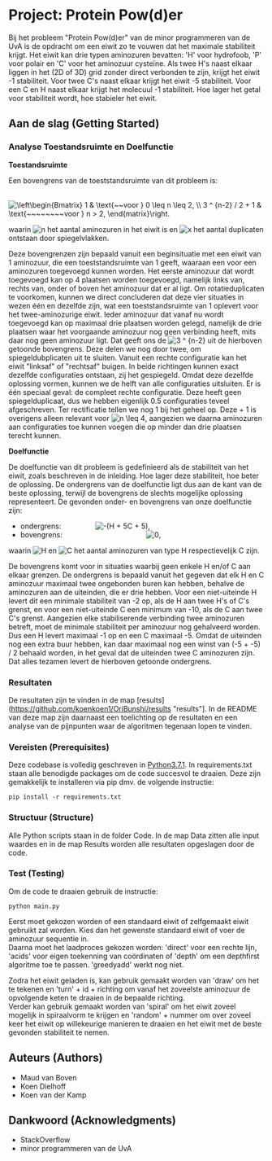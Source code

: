 # Project: Protein Pow(d)er

Bij het probleem "Protein Pow(d)er" van de minor programmeren van de UvA is de opdracht om een eiwit zo te vouwen dat het maximale stabiliteit krijgt. Het eiwit kan drie typen aminozuren bevatten: 'H' voor hydrofoob, 'P' voor polair en 'C' voor het aminozuur cysteïne. Als twee H's naast elkaar liggen in het (2D of 3D) grid zonder direct verbonden te zijn, krijgt het eiwit -1 stabiliteit. Voor twee C's naast elkaar krijgt het eiwit -5 stabiliteit. Voor een C en H naast elkaar krijgt het molecuul -1 stabiliteit. Hoe lager het getal voor stabiliteit wordt, hoe stabieler het eiwit.

## Aan de slag (Getting Started)

### Analyse Toestandsruimte en Doelfunctie
__Toestandsruimte__

Een bovengrens van de toeststandsruimte van dit probleem is:

&nbsp;&nbsp;&nbsp;&nbsp;&nbsp;&nbsp;&nbsp;&nbsp;&nbsp;&nbsp;&nbsp;&nbsp;&nbsp;&nbsp;&nbsp;
<img src="https://latex.codecogs.com/gif.latex?\left\begin{Bmatrix}&space;1&space;&&space;\text{~~voor&space;}&space;0&space;\leq&space;n&space;\leq&space;2,&space;\\&space;3&space;^&space;{n-2}&space;/&space;2&space;&plus;&space;1&space;&&space;\text{~~~~~~~~voor&space;}&space;n&space;>&space;2,&space;\end{matrix}\right." title="\left\begin{Bmatrix} 1 & \text{~~voor } 0 \leq n \leq 2, \\ 3 ^ {n-2} / 2 + 1 & \text{~~~~~~~~voor } n > 2, \end{matrix}\right." />

waarin <img src="https://latex.codecogs.com/gif.latex?n" title="n" /> het aantal aminozuren in het eiwit is en <img src="https://latex.codecogs.com/gif.latex?x" title="x" /> het aantal duplicaten ontstaan door spiegelvlakken.

Deze bovengrenzen zijn bepaald vanuit een beginsituatie met een eiwit van 1 aminozuur, die een toeststandsruimte van 1 geeft, waaraan een voor een aminozuren toegevoegd kunnen worden. Het eerste aminozuur dat wordt toegevoegd kan op 4 plaatsen worden toegevoegd, namelijk links van, rechts van, onder of boven het aminozuur dat er al ligt. Om rotatieduplicaten te voorkomen, kunnen we direct concluderen dat deze vier situaties in wezen één en dezelfde zijn, wat een toeststandsruimte van 1 oplevert voor het twee-aminozurige eiwit. Ieder aminozuur dat vanaf nu wordt toegevoegd kan op maximaal drie plaatsen worden gelegd, namelijk de drie plaatsen waar het voorgaande aminozuur nog geen verbinding heeft, mits daar nog geen aminozuur ligt. Dat geeft ons de <img src="https://latex.codecogs.com/gif.latex?3&space;^&space;{n-2}" title="3 ^ {n-2}" /> uit de hierboven getoonde bovengrens. Deze delen we nog door twee, om spiegeldubplicaten uit te sluiten. Vanuit een rechte configuratie kan het eiwit "linksaf" of "rechtsaf" buigen. In beide richtingen kunnen exact dezelfde configuraties ontstaan, zij het gespiegeld. Omdat deze dezelfde oplossing vormen, kunnen we de helft van alle configuraties uitsluiten. Er is één speciaal geval: de compleet rechte configuratie. Deze heeft geen spiegelduplicaat, dus we hebben eigenlijk 0.5 configuraties teveel afgeschreven. Ter rectificatie tellen we nog 1 bij het geheel op. Deze + 1 is overigens alleen relevant voor <img src="https://latex.codecogs.com/gif.latex?n&space;\leq&space;4" title="n \leq 4" />, aangezien we daarna aminozuren aan configuraties toe kunnen voegen die op minder dan drie plaatsen terecht kunnen. 

__Doelfunctie__

De doelfunctie van dit probleem is gedefinieerd als de stabiliteit van het eiwit, zoals beschreven in de inleiding. Hoe lager deze stabiliteit, hoe beter de oplossing. De ondergrens van de doelfunctie ligt dus aan de kant van de beste oplossing, terwijl de bovengrens de slechts mogelijke oplossing representeert. De gevonden onder- en bovengrens van onze doelfunctie zijn:

* ondergrens: &nbsp;&nbsp;&nbsp;&nbsp;&nbsp;&nbsp;&nbsp;&nbsp;&nbsp;&nbsp;&nbsp;&nbsp;&nbsp;&nbsp;&nbsp; <img src="https://latex.codecogs.com/gif.latex?-(H&space;&plus;&space;5C&space;&plus;&space;5)" title="-(H + 5C + 5)" />,
* bovengrens: &nbsp;&nbsp;&nbsp;&nbsp;&nbsp;&nbsp;&nbsp;&nbsp;&nbsp;&nbsp;&nbsp;&nbsp;&nbsp;&nbsp;&nbsp;&nbsp;&nbsp;&nbsp;&nbsp;&nbsp;&nbsp;&nbsp;&nbsp;&nbsp;&nbsp;&nbsp;&nbsp;&nbsp;&nbsp;&nbsp;&nbsp;&nbsp;&nbsp;&nbsp;&nbsp;&nbsp;&nbsp;&nbsp;&nbsp;&nbsp; <img src="https://latex.codecogs.com/gif.latex?0" title="0" />,

waarin <img src="https://latex.codecogs.com/gif.latex?H" title="H" /> en <img src="https://latex.codecogs.com/gif.latex?C" title="C" /> het aantal aminozuren van type H respectievelijk C zijn.

De bovengrens komt voor in situaties waarbij geen enkele H en/of C aan elkaar grenzen. De ondergrens is bepaald vanuit het gegeven dat elk H en C aminozuur maximaal twee ongebonden buren kan hebben, behalve de aminozuren aan de uiteinden, die er drie hebben. Voor een niet-uiteinde H levert dit een minimale stabiliteit van -2 op, als de H aan twee H's of C's grenst, en voor een niet-uiteinde C een minimum van -10, als de C aan twee C's grenst. Aangezien elke stabiliserende verbinding twee aminozuren betreft, moet de minimale stabiliteit per aminozuur nog gehalveerd worden. Dus een H levert maximaal -1 op en een C maximaal -5. Omdat de uiteinden nog een extra buur hebben, kan daar maximaal nog een winst van (-5 + -5) / 2 behaald worden, in het geval dat de uiteinden twee C aminozuren zijn. Dat alles tezamen levert de hierboven getoonde ondergrens.


### Resultaten 
De resultaten zijn te vinden in de map [results](https://github.com/koenkoen1/OriBunshi/results "results"]. In de README van deze map zijn daarnaast een toelichting op de resultaten en een analyse van de pijnpunten waar de algoritmen tegenaan lopen te vinden. 


### Vereisten (Prerequisites)

Deze codebase is volledig geschreven in [Python3.7.1](https://www.python.org/downloads/). In requirements.txt staan alle benodigde packages om de code succesvol te draaien. Deze zijn gemakkelijk te installeren via pip dmv. de volgende instructie:

```
pip install -r requirements.txt
```

### Structuur (Structure)

Alle Python scripts staan in de folder Code. In de map Data zitten alle input waardes en in de map Results worden alle resultaten opgeslagen door de code.

### Test (Testing)

Om de code te draaien gebruik de instructie:

```
python main.py
```

Eerst moet gekozen worden of een standaard eiwit of zelfgemaakt eiwit gebruikt zal worden. Kies dan het gewenste standaard eiwit of voer de aminozuur sequentie in.  
Daarna moet het laadproces gekozen worden: 'direct' voor een rechte lijn, 'acids' voor eigen toekenning van coördinaten of 'depth' om een depthfirst algoritme toe te passen. 'greedyadd' werkt nog niet.

Zodra het eiwit geladen is, kan gebruik gemaakt worden van 'draw' om het te tekenen en 'turn' + id + richting om vanaf het zoveelste aminozuur de opvolgende keten te draaien in de bepaalde richting.  
Verder kan gebruik gemaakt worden van 'spiral' om het eiwit zoveel mogelijk in spiraalvorm te krijgen en 'random' + nummer om over zoveel keer het eiwit op willekeurige manieren te draaien en het eiwit met de beste gevonden stabiliteit te nemen.

## Auteurs (Authors)

* Maud van Boven
* Koen Dielhoff
* Koen van der Kamp

## Dankwoord (Acknowledgments)

* StackOverflow
* minor programmeren van de UvA
